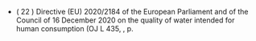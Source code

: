 - ( 22 ) Directive (EU) 2020/2184 of the European Parliament and of the Council of 16 December 2020 on the quality of water intended for human consumption (OJ L 435, , p. 